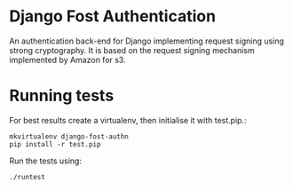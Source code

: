 # Django Fost Authentication #


An authentication back-end for Django implementing request signing using strong cryptography. It is based on the request signing mechanism implemented by Amazon for s3.



# Running tests #

For best results create a virtualenv, then initialise it with test.pip.:

    mkvirtualenv django-fost-authn
    pip install -r test.pip

Run the tests using:

    ./runtest


